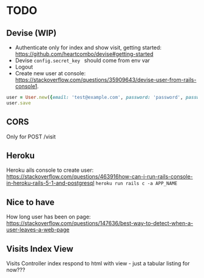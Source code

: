# TODO

## Devise (WIP)

- Authenticate only for index and show visit, getting started: https://github.com/heartcombo/devise#getting-started
- Devise `config.secret_key ` should come from env var
- Logout
- Create new user at console: https://stackoverflow.com/questions/35909643/devise-user-from-rails-console1.

```ruby
user = User.new({email: 'test@example.com', password: 'password', password_confirmation: 'password'})
user.save
```

## CORS

Only for POST /visit

## Heroku

Heroku ails console to create user: https://stackoverflow.com/questions/463916how-can-i-run-rails-console-in-heroku-rails-5-1-and-postgresql   `heroku run rails c -a APP_NAME`

## Nice to have

How long user has been on page: https://stackoverflow.com/questions/147636/best-way-to-detect-when-a-user-leaves-a-web-page

## Visits Index View

Visits Controller index respond to html with view - just a tabular listing for now???
